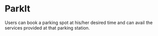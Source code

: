 # ParkIt
Users can book a parking spot at his/her desired time and can avail the services provided at that parking station.
